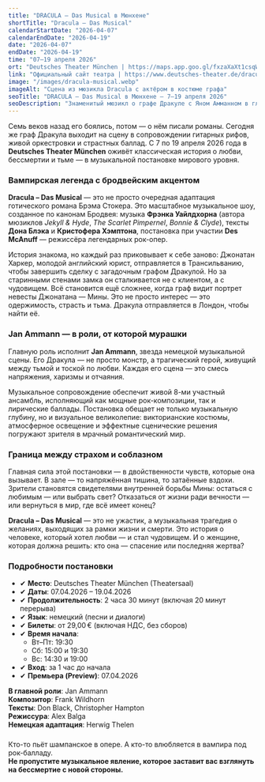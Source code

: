 ```yaml
---
title: "DRACULA – Das Musical в Мюнхене"
shortTitle: "Dracula – Das Musical"
calendarStartDate: "2026-04-07"
calendarEndDate: "2026-04-19"
date: "2026-04-07"
endDate: "2026-04-19"
time: "07–19 апреля 2026"
ort: "Deutsches Theater München | https://maps.app.goo.gl/fxzaXaXt1csqWmra6"
link: "Официальный сайт театра | https://www.deutsches-theater.de/dracula/"
image: "/images/dracula-musical.webp"
imageAlt: "Сцена из мюзикла Dracula с актёром в костюме графа"
seoTitle: "DRACULA – Das Musical в Мюнхене — 7–19 апреля 2026"
seoDescription: "Знаменитый мюзикл о графе Дракуле с Яном Амманном в главной роли: живая музыка, готическая атмосфера, рок и трагическая история любви. Билеты уже в продаже!"
---
```


Семь веков назад его боялись, потом — о нём писали романы. Сегодня же граф Дракула выходит на сцену в сопровождении гитарных рифов, живой оркестровки и страстных баллад. С 7 по 19 апреля 2026 года в **Deutsches Theater München** оживёт классическая история о любви, бессмертии и тьме — в музыкальной постановке мирового уровня.

### Вампирская легенда с бродвейским акцентом

**Dracula – Das Musical** — это не просто очередная адаптация готического романа Брэма Стокера. Это масштабное музыкальное шоу, созданное по канонам Бродвея: музыка **Фрэнка Уайлдхорна** (автора мюзиклов *Jekyll & Hyde*, *The Scarlet Pimpernel*, *Bonnie & Clyde*), тексты **Дона Блэка** и **Кристофера Хэмптона**, постановка при участии **Des McAnuff** — режиссёра легендарных рок-опер.

История знакома, но каждый раз приковывает к себе заново: Джонатан Харкер, молодой английский юрист, отправляется в Трансильванию, чтобы завершить сделку с загадочным графом Дракулой. Но за старинными стенами замка он сталкивается не с клиентом, а с чудовищем. Всё становится ещё сложнее, когда граф видит портрет невесты Джонатана — Мины. Это не просто интерес — это одержимость, страсть и тьма. Дракула отправляется в Лондон, чтобы найти её.

### Jan Ammann — в роли, от которой мурашки

Главную роль исполнит **Jan Ammann**, звезда немецкой музыкальной сцены. Его Дракула — не просто монстр, а трагический герой, живущий между тьмой и тоской по любви. Каждая его сцена — это смесь напряжения, харизмы и отчаяния.

Музыкальное сопровождение обеспечит живой 8-ми участный ансамбль, исполняющий как мощные рок-композиции, так и лирические баллады. Постановка обещает не только музыкальную глубину, но и визуальное великолепие: викторианские костюмы, атмосферное освещение и эффектные сценические решения погружают зрителя в мрачный романтический мир.

### Граница между страхом и соблазном

Главная сила этой постановки — в двойственности чувств, которые она вызывает. В зале — то напряжённая тишина, то затаённые вздохи. Зрители становятся свидетелями внутренней борьбы Мины: остаться с любимым — или выбрать свет? Отказаться от жизни ради вечности — или вернуться в мир, где всё имеет конец?

**Dracula – Das Musical** — это не ужастик, а музыкальная трагедия о желаниях, выходящих за рамки жизни и смерти. Это история о человеке, который хотел любви — и стал чудовищем. И о женщине, которая должна решить: кто она — спасение или последняя жертва?

### Подробности постановки

- ✔ **Место**: Deutsches Theater München (Theatersaal)  
- ✔ **Даты**: 07.04.2026 – 19.04.2026  
- ✔ **Продолжительность**: 2 часа 30 минут (включая 20 минут перерыва)  
- ✔ **Язык**: немецкий (песни и диалоги)  
- ✔ **Билеты**: от 29,00 € (включая НДС, без сборов)  
- ✔ **Время начала**:  
  - Вт–Пт: 19:30  
  - Сб: 15:00 и 19:30  
  - Вс: 14:30 и 19:00  
- ✔ **Вход**: за 1 час до начала  
- ✔ **Премьера (Preview)**: 07.04.2026  

**В главной роли**: Jan Ammann  
**Композитор**: Frank Wildhorn  
**Тексты**: Don Black, Christopher Hampton  
**Режиссура**: Alex Balga  
**Немецкая адаптация**: Herwig Thelen

###

Кто-то пьёт шампанское в опере. А кто-то влюбляется в вампира под рок-балладу.  
**Не пропустите музыкальное явление, которое заставит вас взглянуть на бессмертие с новой стороны.**
